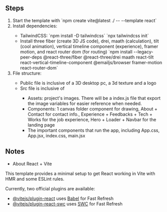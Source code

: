## Steps

<ol>
<li> Start the template with `npm create vite@latest ./ -- --template react` </li>
<li> Install dependencies:</li>
<ul>
<li>TailwindCSS:
`npm install -D tailwindcss`
`npx tailwindcss init`
</li>
<li>
Install three fiber (create 3D JS code), drei, maath (calculation), tilt (cool animation), vertical timeline component (experience), framer motion, and react router dom (for routing)
`npm install --legacy-peer-deps @react-three/fiber @react-three/drei maath react-tilt react-vertical-timeline-component @emailjs/browser framer-motion react-router-dom`
</li>
</ul>

<li> File structure: </li>
<ul>
<li>Public file is inclusive of a 3D desktop pc, a 3d texture and a logo</li>
<li> Src file is inclusive of </li>
<ul>
<li>Assets: project's images. There will be a index.js file that export the image variables for easier reference when needed.
</li>
<li>Components: 1 canvas folder component for drawing, About + Contact for contact info., Experience + Feedbacks + Tech + Works for the job experience, Hero + Loader + Navbar for the landing page</li>
<li>The important components that run the app, including App.css, App.jsx, index.css, main.jsx </li>
</ul>
</ul>
</ol>

## Notes

- About React + Vite

This template provides a minimal setup to get React working in Vite with HMR and some ESLint rules.

Currently, two official plugins are available:

- [@vitejs/plugin-react](https://github.com/vitejs/vite-plugin-react/blob/main/packages/plugin-react/README.md) uses [Babel](https://babeljs.io/) for Fast Refresh
- [@vitejs/plugin-react-swc](https://github.com/vitejs/vite-plugin-react-swc) uses [SWC](https://swc.rs/) for Fast Refresh

